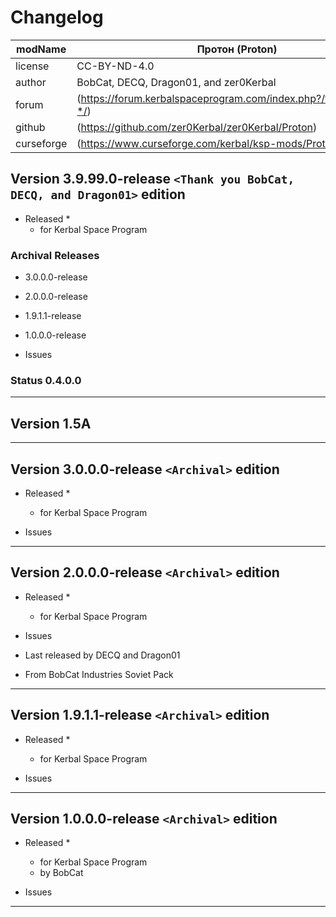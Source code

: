 # Changelog  
  
| modName    | Протон (Proton)                                                   |
| ---------- | ----------------------------------------------------------------- |
| license    | CC-BY-ND-4.0                                                      |
| author     | BobCat, DECQ, Dragon01, and zer0Kerbal                            |
| forum      | (https://forum.kerbalspaceprogram.com/index.php?/topic/216980-*/) |
| github     | (https://github.com/zer0Kerbal/zer0Kerbal/Proton)                 |
| curseforge | (https://www.curseforge.com/kerbal/ksp-mods/Proton)               |

## Version 3.9.99.0-release `<Thank you BobCat, DECQ, and Dragon01>` edition

* Released
  * 
  * for Kerbal Space Program

### Archival Releases

* 3.0.0.0-release
* 2.0.0.0-release
* 1.9.1.1-release
* 1.0.0.0-release

* Issues


### Status 0.4.0.0


---

## Version 1.5A

---

## Version 3.0.0.0-release `<Archival>` edition

* Released
  * 
  * for Kerbal Space Program

* Issues

---

## Version 2.0.0.0-release `<Archival>` edition

* Released
  * 
  * for Kerbal Space Program

* Issues

* Last released by DECQ and Dragon01
* From BobCat Industries Soviet Pack
---

## Version 1.9.1.1-release `<Archival>` edition

* Released
  * 
  * for Kerbal Space Program

* Issues

---

## Version 1.0.0.0-release `<Archival>` edition

* Released
  * 
  * for Kerbal Space Program
  * by BobCat

* Issues

---